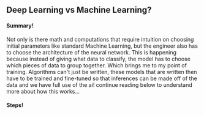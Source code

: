 ## Deep Learning vs Machine Learning?
#### Summary!
Not only is there math and computations that require intuition on choosing initial parameters like standard Machine Learning, but the engineer also has to choose the architecture of the neural network. This is happening because instead of giving what data to classify, the model has to choose which pieces of data to group together.
Which brings me to my point of training. Algorithms can't just be written, these models that are written then have to be trained and fine-tuned so that inferences can be made off of the data and we have full use of the ai! continue reading below to understand more about how this works...

#### Steps!
